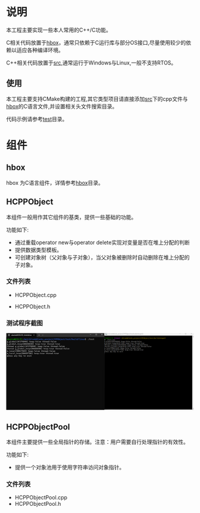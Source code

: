 # 说明

本工程主要实现一些本人常用的C++/C功能。

C相关代码放置于[hbox](hbox)，通常只依赖于C运行库与部分OS接口,尽量使用较少的依赖以适应各种编译环境。

C++相关代码放置于[src](src),通常运行于Windows与Linux,一般不支持RTOS。


## 使用


本工程主要支持CMake构建的工程,其它类型项目请直接添加[src](src)下的cpp文件与[hbox](hbox)的C语言文件,并设置相关头文件搜索目录。

代码示例请参考[test](test)目录。

# 组件

## hbox

hbox 为C语言组件，详情参考[hbox](hbox)目录。

## HCPPObject

本组件一般用作其它组件的基类，提供一些基础的功能。

功能如下:

- 通过重载operator new与operator delete实现对变量是否在堆上分配的判断
- 提供数据类型模板。
- 可创建对象树（父对象与子对象），当父对象被删除时自动删除在堆上分配的子对象。

### 文件列表

- HCPPObject.cpp  

- HCPPObject.h  

### 测试程序截图

![test](doc/test.png)

## HCPPObjectPool

本组件主要提供一些全局指针的存储。注意：用户需要自行处理指针的有效性。

功能如下:

- 提供一个对象池用于使用字符串访问对象指针。

### 文件列表

- HCPPObjectPool.cpp  
- HCPPObjectPool.h